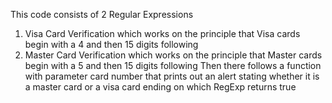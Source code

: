 This code consists of 2 Regular Expressions
1. Visa Card Verification which works on the principle that Visa cards begin with a 4 and then 15 digits following
2. Master Card Verification which works on the principle that Master cards begin with a 5 and then 15 digits following
Then there follows a function with parameter card number that prints out an alert stating whether it is a master card or a visa card ending on which RegExp returns true 
